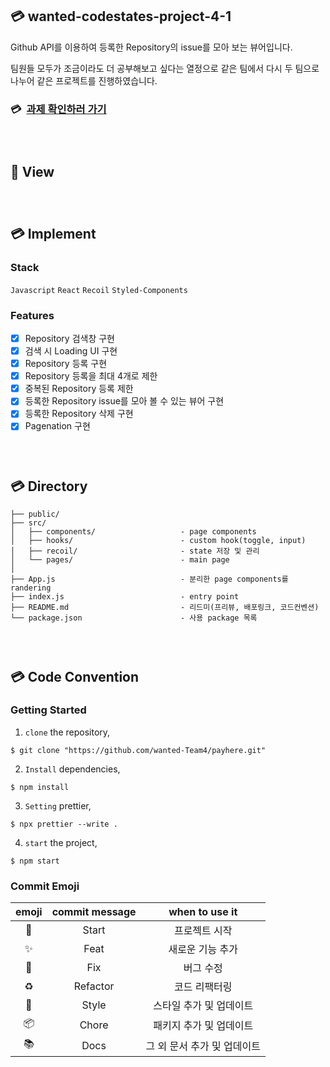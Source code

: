 ## 💳 wanted-codestates-project-4-1

Github API를 이용하여 등록한 Repository의 issue를 모아 보는 뷰어입니다.

팀원들 모두가 조금이라도 더 공부해보고 싶다는 열정으로 같은 팀에서 다시 두 팀으로 나누어 같은 프로젝트를 진행하였습니다.

### 💳 &nbsp;[과제 확인하러 가기](https://competent-mcnulty-34dc65.netlify.app/)

### <br/>

###

## 🧥 View

### <br/>

###

## 💳 Implement

### Stack

`Javascript` `React` `Recoil` `Styled-Components`

### Features

- [x] Repository 검색창 구현
- [x] 검색 시 Loading UI 구현
- [x] Repository 등록 구현
- [x] Repository 등록을 최대 4개로 제한
- [x] 중복된 Repository 등록 제한
- [x] 등록한 Repository issue를 모아 볼 수 있는 뷰어 구현
- [x] 등록한 Repository 삭제 구현
- [x] Pagenation 구현

### <br/>

###

## 💳 Directory

```
├── public/
├── src/
│   ├── components/                   - page components
│   ├── hooks/                        - custom hook(toggle, input)
│   ├── recoil/                       - state 저장 및 관리
│   └── pages/                        - main page
│
├── App.js                            - 분리한 page components를 randering
├── index.js                          - entry point
├── README.md                         - 리드미(프리뷰, 배포링크, 코드컨벤션)
└── package.json                      - 사용 package 목록
```

### <br/>

###

## 💳 Code Convention

### Getting Started

1. `clone` the repository,

```
$ git clone "https://github.com/wanted-Team4/payhere.git"
```

2. `Install` dependencies,

```
$ npm install
```

3. `Setting` prettier,

```
$ npx prettier --write .
```

4. `start` the project,

```
$ npm start
```

### Commit Emoji

|   emoji    | commit message |       when to use it        |
| :--------: | :------------: | :-------------------------: |
|   :tada:   |     Start      |        프로젝트 시작        |
| :sparkles: |      Feat      |      새로운 기능 추가       |
|   :bug:    |      Fix       |          버그 수정          |
| :recycle:  |    Refactor    |        코드 리팩터링        |
| :lipstick: |     Style      |   스타일 추가 및 업데이트   |
| :package:  |     Chore      |   패키지 추가 및 업데이트   |
|  :books:   |      Docs      | 그 외 문서 추가 및 업데이트 |

### <br/>

###

